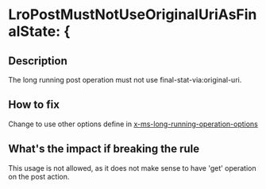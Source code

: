 # LroPostMustNotUseOriginalUriAsFinalState: {

## Description

The long running post operation must not use final-stat-via:original-uri.

## How to fix

Change to use other options define in [x-ms-long-running-operation-options](https://github.com/Azure/autorest/tree/main/docs/extensions#x-ms-long-running-operation-options)

## What's the impact if breaking the rule

This usage is not allowed, as it does not make sense to have 'get' operation on the post action.
